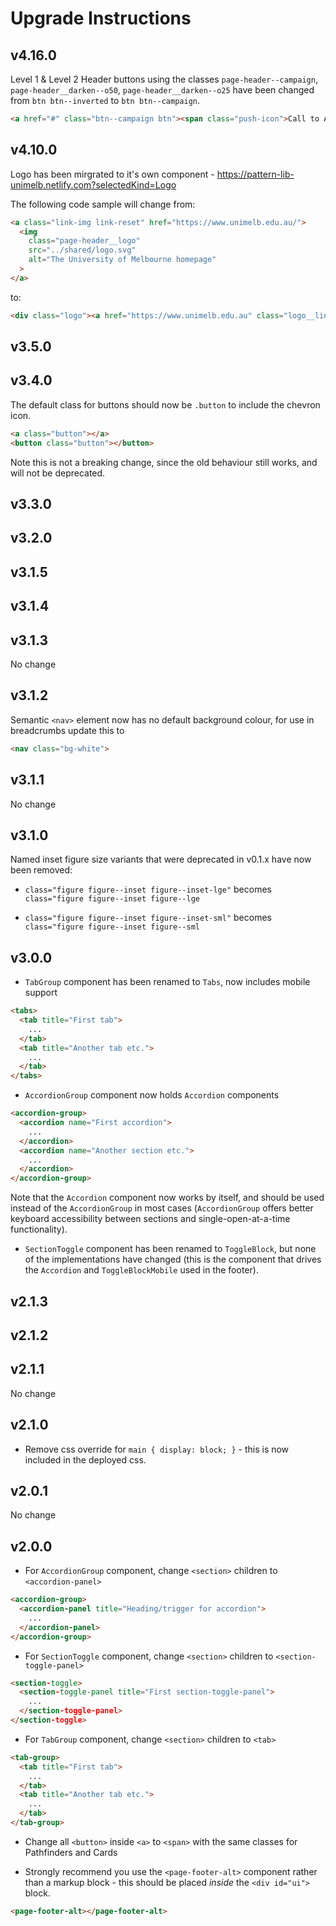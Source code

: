 # Upgrade Instructions

## v4.16.0

Level 1 & Level 2 Header buttons using the classes `page-header--campaign`, `page-header__darken--o50`, `page-header__darken--o25` have been changed from `btn btn--inverted` to `btn btn--campaign`.

```html
<a href="#" class="btn--campaign btn"><span class="push-icon">Call to Action <svg width="15px" height="15px" aria-label="chevron-right" focusable="false" role="img" aria-hidden="true" class="push-icon__icon"><use xlink:href="#icon-chevron-right"></use> <title>Chevron-right</title> </svg></span></a>
```

## v4.10.0

Logo has been mirgrated to it's own component - https://pattern-lib-unimelb.netlify.com?selectedKind=Logo

 The following code sample will change from:

```html
<a class="link-img link-reset" href="https://www.unimelb.edu.au/">	
  <img	
    class="page-header__logo"	
    src="../shared/logo.svg"	
    alt="The University of Melbourne homepage"	
  >	
</a>
```

to:

```html
<div class="logo"><a href="https://www.unimelb.edu.au" class="logo__link"><img alt="The University of Melbourne homepage" src="/logo-with-padding.svg" class="logo__image logo__image--lg"></a></div>
```

## v3.5.0
## v3.4.0

The default class for buttons should now be `.button` to include the chevron icon.

```html
<a class="button"></a>
<button class="button"></button>
```

Note this is not a breaking change, since the old behaviour still works, and will not be deprecated.

## v3.3.0
## v3.2.0
## v3.1.5
## v3.1.4
## v3.1.3

No change

## v3.1.2

Semantic `<nav>` element now has no default background colour, for use in breadcrumbs update this to

```html
<nav class="bg-white">
```

## v3.1.1

No change

## v3.1.0

Named inset figure size variants that were deprecated in v0.1.x have now been removed:

* `class="figure figure--inset figure--inset-lge"` becomes `class="figure figure--inset figure--lge`

* `class="figure figure--inset figure--inset-sml"` becomes `class="figure figure--inset figure--sml`

## v3.0.0

* `TabGroup` component has been renamed to `Tabs`, now includes mobile support

```html
<tabs>
  <tab title="First tab">
    ...
  </tab>
  <tab title="Another tab etc.">
    ...
  </tab>
</tabs>
```

* `AccordionGroup` component now holds `Accordion` components

```html
<accordion-group>
  <accordion name="First accordion">
    ...
  </accordion>
  <accordion name="Another section etc.">
    ...
  </accordion>
</accordion-group>
```

Note that the `Accordion` component now works by itself, and should be used instead of the `AccordionGroup` in most cases (`AccordionGroup` offers better
keyboard accessibility between sections and single-open-at-a-time functionality).

* `SectionToggle` component has been renamed to `ToggleBlock`, but none of the implementations have changed (this is the component that drives the `Accordion` and `ToggleBlockMobile` used in the footer).

## v2.1.3
## v2.1.2
## v2.1.1

No change

## v2.1.0

* Remove css override for `main { display: block; }` - this is now included in the deployed css.

## v2.0.1

No change

## v2.0.0

* For `AccordionGroup` component, change `<section>` children to `<accordion-panel>`

```html
<accordion-group>
  <accordion-panel title="Heading/trigger for accordion">
    ...
  </accordion-panel>
</accordion-group>
```

* For `SectionToggle` component, change `<section>` children to `<section-toggle-panel>`

```html
<section-toggle>
  <section-toggle-panel title="First section-toggle-panel">
    ...
  </section-toggle-panel>
</section-toggle>
```

* For `TabGroup` component, change `<section>` children to `<tab>`

```html
<tab-group>
  <tab title="First tab">
    ...
  </tab>
  <tab title="Another tab etc.">
    ...
  </tab>
</tab-group>
```

* Change all `<button>` inside `<a>` to `<span>` with the same classes for Pathfinders and Cards

* Strongly recommend you use the `<page-footer-alt>` component rather than a markup block - this should be placed _inside_ the `<div id="ui">` block.

```html
<page-footer-alt></page-footer-alt>
```
